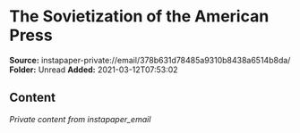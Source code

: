 # The Sovietization of the American Press

**Source:** instapaper-private://email/378b631d78485a9310b8438a6514b8da/
**Folder:** Unread
**Added:** 2021-03-12T07:53:02




## Content
*Private content from instapaper_email*
